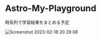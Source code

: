 # Astro-My-Playground

時系列で学習結果をまとめる予定

![Screenshot 2023-02-18 20 29 08](https://user-images.githubusercontent.com/114209030/219857846-7bf3ec21-b24e-4757-85c5-81f3799592af.png)
